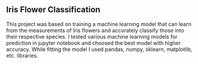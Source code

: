 ## Iris Flower Classification

This project was based on training a machine learning model that can learn from the measurements of Iris flowers and accurately classify those into their respective species.
I tested various machine learning models for prediction in jupyter notebook and choosed the best model with higher accuracy.
While fitting the model I used pandas, numpy, sklearn, matplotlib, etc. libraries.
